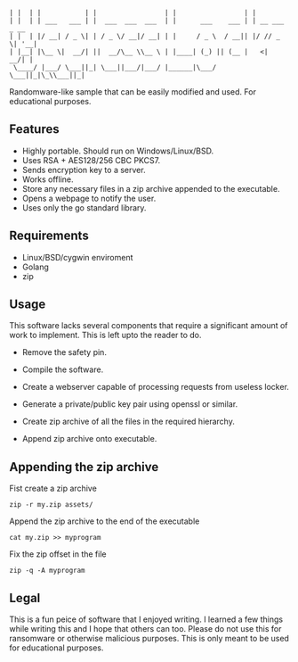 ```
| |  | |           | |                 | |                 | |
| |  | | ___   ___ | |  ___  ___  ___  | |      ___    ___ | | __ ___  _ __
| |  | |/ __| / _ \| | / _ \/ __|/ __| | |     / _ \  / __|| |/ // _ \| '__|
| |__| |\__ \|  __/| ||  __/\__ \\__ \ | |____| (_) || (__ |   <|  __/| |
 \____/ |___/ \___||_| \___||___/|___/ |______|\___/  \___||_|\_\\___||_|
```
Randomware-like sample that can be easily modified and used. For educational
purposes.

## Features

- Highly portable. Should run on Windows/Linux/BSD.
- Uses RSA + AES128/256 CBC PKCS7.
- Sends encryption key to a server.
- Works offline.
- Store any necessary files in a zip archive appended to the executable.
- Opens a webpage to notify the user.
- Uses only the go standard library.

## Requirements

- Linux/BSD/cygwin enviroment
- Golang
- zip

## Usage

This software lacks several components that require a significant amount of
work to implement. This is left upto the reader to do.

- Remove the safety pin.

- Compile the software.

- Create a webserver capable of processing requests from useless locker.

- Generate a private/public key pair using openssl or similar.

- Create zip archive of all the files in the required hierarchy.

- Append zip archive onto executable.

## Appending the zip archive

Fist create a zip archive
```
zip -r my.zip assets/
```

Append the zip archive to the end of the executable
```
cat my.zip >> myprogram
```

Fix the zip offset in the file
```
zip -q -A myprogram
```

## Legal

This is a fun peice of software that I enjoyed writing. I learned a few things
while writing this and I hope that others can too. Please do not use this for
ransomware or otherwise malicious purposes. This is only meant to be used for
educational purposes.